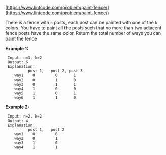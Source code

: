 [https://www.lintcode.com/problem/paint-fence/](https://www.lintcode.com/problem/paint-fence/)

There is a fence with `n` posts, each post can be painted with one of the `k` colors.
You have to paint all the posts such that no more than two adjacent fence posts have the same color.
Return the total number of ways you can paint the fence

**Example 1:**
```
 Input: n=3, k=2  
 Output: 6
 Explanation:
          post 1,   post 2, post 3
    way1    0         0       1 
    way2    0         1       0
    way3    0         1       1
    way4    1         0       0
    way5    1         0       1
    way6    1         1       0
```

**Example 2:**
```
 Input: n=2, k=2  
 Output: 4
 Explanation:
          post 1,   post 2
    way1    0         0       
    way2    0         1            
    way3    1         0          
    way4    1         1  
```
